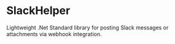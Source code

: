 # SlackHelper
Lightweight .Net Standard library for posting Slack messages or attachments via webhook integration.
